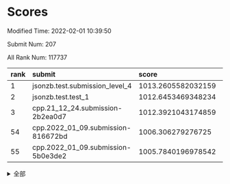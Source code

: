 # Scores

Modified Time: 2022-02-01 10:39:50

Submit Num: 207

All Rank Num: 117737

| rank |               submit               |       score        |       sigma        | pk_num |
| :--- | :--------------------------------- | :----------------- | :----------------- | :----- |
| 1    | jsonzb.test.submission_level_4     | 1013.2605582032159 | 0.8058042391410299 | 2274   |
| 2    | jsonzb.test.test_1                 | 1012.6453469348234 | 0.7979042515494535 | 2275   |
| 3    | cpp.21_12_24.submission-2b2ea0d7   | 1012.3921043174859 | 0.7806962538669017 | 2279   |
| 54   | cpp.2022_01_09.submission-816672bd | 1006.306279276725  | 0.7259053332836423 | 2276   |
| 55   | cpp.2022_01_09.submission-5b0e3de2 | 1005.7840196978542 | 0.7211631589628227 | 2272   |


<details>
<summary>全部</summary>

| rank |                 submit                 |       score        |       sigma        | pk_num |
| :--- | :------------------------------------- | :----------------- | :----------------- | :----- |
| 1    | jsonzb.test.submission_level_4         | 1013.2605582032159 | 0.8058042391410299 | 2274   |
| 2    | jsonzb.test.test_1                     | 1012.6453469348234 | 0.7979042515494535 | 2275   |
| 3    | cpp.21_12_24.submission-2b2ea0d7       | 1012.3921043174859 | 0.7806962538669017 | 2279   |
| 4    | gobigger.level_3.submission_level_3_35 | 1011.6875164531648 | 0.7921820522000688 | 2276   |
| 5    | gobigger.level_3.submission_level_3_14 | 1011.6673416822138 | 0.7830977859126685 | 2272   |
| 6    | gobigger.level_3.submission_level_3_25 | 1011.6236833573362 | 0.7752921999755482 | 2280   |
| 7    | gobigger.level_3.submission_level_3_36 | 1011.3556167164307 | 0.7774506343831616 | 2274   |
| 8    | gobigger.level_3.submission_level_3_6  | 1011.3192566398264 | 0.7424482950866355 | 2279   |
| 9    | gobigger.level_3.submission_level_3_2  | 1011.2861723877382 | 0.7868362291708543 | 2273   |
| 10   | gobigger.level_3.submission_level_3_18 | 1011.1018565934627 | 0.7571827536600821 | 2274   |
| 11   | gobigger.level_3.submission_level_3_0  | 1011.0010025817368 | 0.8007522893111892 | 2274   |
| 12   | gobigger.level_3.submission_level_3_23 | 1010.9639465279158 | 0.7895097316461966 | 2279   |
| 13   | gobigger.level_3.submission_level_3_39 | 1010.8693917590047 | 0.7615166406995986 | 2275   |
| 14   | gobigger.level_3.submission_level_3_49 | 1010.6619339266406 | 0.7976586722651687 | 2272   |
| 15   | gobigger.level_3.submission_level_3_9  | 1010.6614011745811 | 0.7596161879483438 | 2275   |
| 16   | gobigger.level_3.submission_level_3_42 | 1010.5845392975106 | 0.755097024750479  | 2270   |
| 17   | gobigger.level_3.submission_level_3_40 | 1010.5639086961778 | 0.7519542320160368 | 2275   |
| 18   | gobigger.level_3.submission_level_3_26 | 1010.4788110215201 | 0.7709831750349375 | 2272   |
| 19   | gobigger.level_3.submission_level_3_1  | 1010.3230877337287 | 0.7659363418435374 | 2275   |
| 20   | gobigger.level_3.submission_level_3_31 | 1010.2719800790167 | 0.765954405914536  | 2280   |
| 21   | gobigger.level_3.submission_level_3_16 | 1010.2170764508961 | 0.7491030495729418 | 2275   |
| 22   | gobigger.level_3.submission_level_3_15 | 1010.1551870147903 | 0.7276395262443086 | 2274   |
| 23   | gobigger.level_3.submission_level_3_11 | 1010.1199924167508 | 0.7763077046622638 | 2278   |
| 24   | gobigger.level_3.submission_level_3_33 | 1010.1148223402159 | 0.7582431682807227 | 2280   |
| 25   | gobigger.level_3.submission_level_3_13 | 1010.1022921516563 | 0.7681783929648971 | 2279   |
| 26   | gobigger.level_3.submission_level_3_48 | 1010.0944603485606 | 0.7580941606663558 | 2275   |
| 27   | gobigger.level_3.submission_level_3_30 | 1009.9213955882685 | 0.752217229837667  | 2279   |
| 28   | gobigger.level_3.submission_level_3_45 | 1009.8935912831258 | 0.7559670804334404 | 2275   |
| 29   | gobigger.level_3.submission_level_3_10 | 1009.8919578798732 | 0.764481391197047  | 2277   |
| 30   | gobigger.level_3.submission_level_3_34 | 1009.7064136897367 | 0.7531651220223121 | 2271   |
| 31   | gobigger.level_3.submission_level_3_38 | 1009.6634058998503 | 0.7685734421245737 | 2278   |
| 32   | gobigger.level_3.submission_level_3_29 | 1009.6280112051534 | 0.7605889530614346 | 2274   |
| 33   | gobigger.level_3.submission_level_3_37 | 1009.614754823899  | 0.768406065152532  | 2273   |
| 34   | gobigger.level_3.submission_level_3_47 | 1009.5550599516265 | 0.7277133282348854 | 2277   |
| 35   | gobigger.level_3.submission_level_3_41 | 1009.4971142643784 | 0.7431011608628201 | 2275   |
| 36   | gobigger.level_3.submission_level_3_43 | 1009.4906562579181 | 0.7550600647519206 | 2277   |
| 37   | gobigger.level_3.submission_level_3_44 | 1009.3673571905612 | 0.7349645720134139 | 2276   |
| 38   | gobigger.level_3.submission_level_3_8  | 1009.3377937218256 | 0.7543564277963414 | 2276   |
| 39   | gobigger.level_3.submission_level_3_3  | 1009.3155945210807 | 0.748634918128201  | 2277   |
| 40   | gobigger.level_3.submission_level_3_7  | 1009.2970361240793 | 0.7464793993242708 | 2284   |
| 41   | gobigger.level_3.submission_level_3_24 | 1009.2776476016141 | 0.7515849304157366 | 2267   |
| 42   | gobigger.level_3.submission_level_3_19 | 1009.2741721135286 | 0.749952206442085  | 2273   |
| 43   | gobigger.level_3.submission_level_3_20 | 1009.2332513031416 | 0.7459042115729471 | 2284   |
| 44   | gobigger.level_3.submission_level_3_32 | 1009.0500464569449 | 0.7478892699491209 | 2278   |
| 45   | gobigger.level_3.submission_level_3_4  | 1009.0403030949061 | 0.7328162711549783 | 2276   |
| 46   | gobigger.level_3.submission_level_3_17 | 1008.9580763020844 | 0.7305518113580088 | 2276   |
| 47   | gobigger.level_3.submission_level_3_21 | 1008.9355362056358 | 0.7788445544943728 | 2277   |
| 48   | gobigger.level_3.submission_level_3_46 | 1008.9070723099385 | 0.7330990670903472 | 2275   |
| 49   | gobigger.level_3.submission_level_3_5  | 1008.8897914617972 | 0.742664994170003  | 2276   |
| 50   | gobigger.level_3.submission_level_3_27 | 1008.803514308592  | 0.7426594948220698 | 2274   |
| 51   | gobigger.level_3.submission_level_3_22 | 1008.7237659435735 | 0.7574948607217097 | 2275   |
| 52   | gobigger.level_3.submission_level_3_12 | 1008.4271788964712 | 0.7312337259529227 | 2279   |
| 53   | gobigger.level_3.submission_level_3_28 | 1007.9873726529586 | 0.7184034189576741 | 2276   |
| 54   | cpp.2022_01_09.submission-816672bd     | 1006.306279276725  | 0.7259053332836423 | 2276   |
| 55   | cpp.2022_01_09.submission-5b0e3de2     | 1005.7840196978542 | 0.7211631589628227 | 2272   |
| 56   | gobigger.level_1.submission_level_1_47 | 1005.2881997014249 | 0.7314693888771043 | 2276   |
| 57   | gobigger.level_1.submission_level_1_21 | 1004.6956322249622 | 0.739285712005725  | 2278   |
| 58   | gobigger.level_1.submission_level_1_1  | 1004.6473695553003 | 0.720363926519396  | 2271   |
| 59   | gobigger.level_1.submission_level_1_29 | 1004.5726704903699 | 0.7196512590885791 | 2278   |
| 60   | gobigger.level_1.submission_level_1_41 | 1004.4475109078362 | 0.7215868487861338 | 2275   |
| 61   | gobigger.level_1.submission_level_1_17 | 1004.4008310140932 | 0.710668670388475  | 2273   |
| 62   | gobigger.level_1.submission_level_1_15 | 1004.3759237525271 | 0.716225534554881  | 2274   |
| 63   | gobigger.level_1.submission_level_1_2  | 1004.3506592416581 | 0.7113781956013944 | 2273   |
| 64   | gobigger.level_1.submission_level_1_46 | 1004.094360636357  | 0.7321325027167236 | 2278   |
| 65   | gobigger.level_1.submission_level_1_6  | 1003.9970917249024 | 0.715976154616426  | 2278   |
| 66   | gobigger.level_1.submission_level_1_8  | 1003.9108502716446 | 0.7162466604247847 | 2275   |
| 67   | gobigger.level_1.submission_level_1_10 | 1003.623244996594  | 0.7207015682601489 | 2276   |
| 68   | gobigger.level_1.submission_level_1_33 | 1003.6160486994684 | 0.7163652829369169 | 2275   |
| 69   | gobigger.level_1.submission_level_1_44 | 1003.5207046556593 | 0.7235168400948322 | 2276   |
| 70   | gobigger.level_1.submission_level_1_45 | 1003.4486346930106 | 0.7062442008218389 | 2278   |
| 71   | gobigger.level_1.submission_level_1_37 | 1003.2759829351698 | 0.7243578120766236 | 2276   |
| 72   | gobigger.level_1.submission_level_1_20 | 1003.2690990672512 | 0.7195209093137235 | 2270   |
| 73   | gobigger.level_1.submission_level_1_0  | 1003.2620041286497 | 0.713577961591336  | 2275   |
| 74   | gobigger.level_1.submission_level_1_22 | 1003.2433634291682 | 0.7118926321299256 | 2275   |
| 75   | gobigger.level_1.submission_level_1_3  | 1003.2386647357645 | 0.7202133344620852 | 2275   |
| 76   | gobigger.level_1.submission_level_1_7  | 1003.1984127998862 | 0.7236356590862851 | 2280   |
| 77   | gobigger.level_1.submission_level_1_12 | 1003.1852066637066 | 0.7156529228938153 | 2278   |
| 78   | gobigger.level_1.submission_level_1_5  | 1003.1659355306889 | 0.7035795336161075 | 2276   |
| 79   | gobigger.level_1.submission_level_1_32 | 1003.04831324154   | 0.7221593483777171 | 2272   |
| 80   | gobigger.level_1.submission_level_1_24 | 1003.0443644522327 | 0.7182967382208517 | 2278   |
| 81   | gobigger.level_1.submission_level_1_9  | 1002.9888657160512 | 0.7201331983259113 | 2279   |
| 82   | gobigger.level_1.submission_level_1_19 | 1002.9781675976054 | 0.7094330630705443 | 2277   |
| 83   | gobigger.level_1.submission_level_1_43 | 1002.975152841413  | 0.7086815907023296 | 2275   |
| 84   | gobigger.level_1.submission_level_1_30 | 1002.9384493522936 | 0.7217656761902356 | 2273   |
| 85   | gobigger.level_1.submission_level_1_31 | 1002.8919572326935 | 0.7050129833388119 | 2275   |
| 86   | gobigger.level_1.submission_level_1_48 | 1002.8753090636192 | 0.7155037734437824 | 2276   |
| 87   | gobigger.level_1.submission_level_1_18 | 1002.8609055652643 | 0.7094485211627453 | 2275   |
| 88   | gobigger.level_1.submission_level_1_28 | 1002.8537731766555 | 0.7048625140011434 | 2277   |
| 89   | gobigger.level_1.submission_level_1_40 | 1002.7826606818074 | 0.7260970880737111 | 2273   |
| 90   | gobigger.level_1.submission_level_1_4  | 1002.7524683601196 | 0.7218699582213159 | 2274   |
| 91   | gobigger.level_1.submission_level_1_35 | 1002.7511240103718 | 0.719031795525487  | 2270   |
| 92   | gobigger.level_1.submission_level_1_39 | 1002.7066560214445 | 0.7331737538902323 | 2278   |
| 93   | gobigger.level_1.submission_level_1_13 | 1002.6960092678353 | 0.7120717350091907 | 2281   |
| 94   | gobigger.level_1.submission_level_1_42 | 1002.6343299758149 | 0.7168879650196468 | 2275   |
| 95   | gobigger.level_1.submission_level_1_23 | 1002.5497071542493 | 0.7101025418466231 | 2273   |
| 96   | gobigger.level_1.submission_level_1_34 | 1002.5426986697009 | 0.7202140635778939 | 2275   |
| 97   | gobigger.level_1.submission_level_1_27 | 1002.4292332371153 | 0.7178629780384332 | 2280   |
| 98   | gobigger.level_1.submission_level_1_14 | 1002.2586269005044 | 0.7198396138021701 | 2270   |
| 99   | gobigger.level_1.submission_level_1_36 | 1002.151485779405  | 0.7127299116370601 | 2270   |
| 100  | gobigger.level_1.submission_level_1_25 | 1002.1444713454475 | 0.7184745066631283 | 2274   |
| 101  | gobigger.level_1.submission_level_1_38 | 1002.0546241545262 | 0.7101760509399256 | 2276   |
| 102  | gobigger.level_1.submission_level_1_26 | 1002.0277849314416 | 0.7073649554731736 | 2274   |
| 103  | gobigger.level_1.submission_level_1_11 | 1001.7882750914863 | 0.7171474069253808 | 2276   |
| 104  | gobigger.level_1.submission_level_1_49 | 1001.6441080263752 | 0.7216267512335396 | 2278   |
| 105  | gobigger.level_1.submission_level_1_16 | 1001.5944137853745 | 0.7211278731436922 | 2274   |
| 106  | gobigger.random.submission_random_46   | 997.8604170010724  | 0.7002491475971496 | 2270   |
| 107  | gobigger.random.submission_random_37   | 997.4773513018481  | 0.7149308730509293 | 2277   |
| 108  | gobigger.random.submission_random_3    | 997.0934422209056  | 0.7059300480321733 | 2278   |
| 109  | gobigger.random.submission_random_24   | 996.7468655874642  | 0.7090166627043955 | 2274   |
| 110  | gobigger.random.submission_random_36   | 996.6917531609421  | 0.7076416609675075 | 2277   |
| 111  | gobigger.random.submission_random_45   | 996.6752723037536  | 0.7163697395224814 | 2271   |
| 112  | gobigger.random.submission_random_10   | 996.6103893649638  | 0.7180183975931445 | 2271   |
| 113  | gobigger.random.submission_random_16   | 996.5462913327573  | 0.6974790558869399 | 2278   |
| 114  | gobigger.random.submission_random_43   | 996.5198600198668  | 0.6986534669829848 | 2278   |
| 115  | gobigger.random.submission_random_8    | 996.5193528908266  | 0.7040413290524388 | 2277   |
| 116  | gobigger.random.submission_random_11   | 996.5145840193215  | 0.713367821271443  | 2271   |
| 117  | gobigger.random.submission_random_1    | 996.4697279185848  | 0.7074892892118239 | 2274   |
| 118  | gobigger.random.submission_random_48   | 996.4015977406331  | 0.6893537562807124 | 2275   |
| 119  | gobigger.random.submission_random_17   | 996.3947878997685  | 0.7164474718401488 | 2280   |
| 120  | gobigger.random.submission_random_23   | 996.3747465013922  | 0.7133914496039296 | 2277   |
| 121  | gobigger.random.submission_random_21   | 996.3045927530202  | 0.7107576066725333 | 2274   |
| 122  | gobigger.random.submission_random_14   | 996.3027682676861  | 0.7124835694962524 | 2278   |
| 123  | gobigger.random.submission_random_47   | 996.2560235271916  | 0.7156893562093011 | 2270   |
| 124  | gobigger.random.submission_random_32   | 996.1285464828907  | 0.7127785641938085 | 2276   |
| 125  | gobigger.random.submission_random_33   | 995.9925456721711  | 0.7165438797092775 | 2276   |
| 126  | gobigger.random.submission_random_41   | 995.9484156327317  | 0.7097792103750891 | 2276   |
| 127  | gobigger.random.submission_random_5    | 995.8912212534632  | 0.7099589683790065 | 2271   |
| 128  | gobigger.random.submission_random_42   | 995.8531814723991  | 0.7174189371404348 | 2270   |
| 129  | gobigger.random.submission_random_6    | 995.8145301011065  | 0.7213212193022015 | 2275   |
| 130  | gobigger.random.submission_random_27   | 995.8018285479001  | 0.7198796780373043 | 2278   |
| 131  | gobigger.random.submission_random_40   | 995.753673884096   | 0.7042273953162018 | 2277   |
| 132  | gobigger.random.submission_random_15   | 995.7473492933937  | 0.7154868736583172 | 2275   |
| 133  | gobigger.random.submission_random_30   | 995.6176044325898  | 0.714778023308643  | 2273   |
| 134  | gobigger.random.submission_random_31   | 995.5747100069299  | 0.7189061937109117 | 2272   |
| 135  | gobigger.random.submission_random_49   | 995.548998793901   | 0.7116758526780934 | 2279   |
| 136  | gobigger.random.submission_random_28   | 995.543657775036   | 0.7183105449061225 | 2279   |
| 137  | gobigger.random.submission_random_0    | 995.5217546327335  | 0.7131345379665386 | 2277   |
| 138  | gobigger.random.submission_random_2    | 995.5208589786039  | 0.7002507869748591 | 2272   |
| 139  | gobigger.random.submission_random_20   | 995.4876649760315  | 0.7202901974956166 | 2274   |
| 140  | gobigger.random.submission_random_4    | 995.2363432215149  | 0.7137385042687506 | 2271   |
| 141  | gobigger.random.submission_random_38   | 995.2252571121116  | 0.7108239782506669 | 2274   |
| 142  | gobigger.random.submission_random_22   | 995.2226762622063  | 0.7234162371231624 | 2274   |
| 143  | gobigger.random.submission_random_9    | 995.1964436228096  | 0.7219658304962656 | 2275   |
| 144  | gobigger.random.submission_random_18   | 995.0014168404659  | 0.7111765348198866 | 2278   |
| 145  | gobigger.random.submission_random_12   | 995.0001470449813  | 0.7142521030708269 | 2271   |
| 146  | gobigger.random.submission_random_26   | 994.9450524899639  | 0.7133436953326304 | 2276   |
| 147  | gobigger.random.submission_random_44   | 994.9182071729983  | 0.7183463141384524 | 2273   |
| 148  | gobigger.random.submission_random_19   | 994.8951236469927  | 0.7058172635032268 | 2278   |
| 149  | gobigger.random.submission_random_35   | 994.8432564205008  | 0.7041669854578805 | 2278   |
| 150  | gobigger.random.submission_random_7    | 994.7732674981144  | 0.7276056114649138 | 2275   |
| 151  | gobigger.random.submission_random_25   | 994.762141089742   | 0.7012271392775413 | 2270   |
| 152  | gobigger.random.submission_random_13   | 994.7410105354169  | 0.7124239856873826 | 2273   |
| 153  | gobigger.random.submission_random_34   | 994.664501575142   | 0.7177001191084994 | 2274   |
| 154  | gobigger.random.submission_random_29   | 994.5831881363434  | 0.7112092301415384 | 2275   |
| 155  | gobigger.random.submission_random_39   | 994.1641050191943  | 0.707005024170325  | 2266   |
| 156  | gobigger.level_2.submission_level_2_27 | 994.0458458788255  | 0.7265173422493866 | 2273   |
| 157  | gobigger.level_2.submission_level_2_6  | 993.6553077949033  | 0.7410568415251898 | 2277   |
| 158  | gobigger.level_2.submission_level_2_19 | 993.6028111671716  | 0.7384991707035087 | 2271   |
| 159  | gobigger.level_2.submission_level_2_38 | 993.5369146636727  | 0.7377221328014154 | 2271   |
| 160  | gobigger.level_2.submission_level_2_1  | 993.3818006843385  | 0.7329166786616158 | 2277   |
| 161  | gobigger.level_2.submission_level_2_5  | 993.3094762035129  | 0.7390305893146323 | 2279   |
| 162  | gobigger.level_2.submission_level_2_47 | 993.0347148650776  | 0.7376047252929897 | 2276   |
| 163  | gobigger.level_2.submission_level_2_4  | 993.01224887806    | 0.7313956007135095 | 2277   |
| 164  | gobigger.level_2.submission_level_2_17 | 992.9908955883127  | 0.7271749773645366 | 2270   |
| 165  | gobigger.level_2.submission_level_2_18 | 992.9551281706333  | 0.7496914811409516 | 2278   |
| 166  | gobigger.level_2.submission_level_2_12 | 992.9183808789205  | 0.7302491867190747 | 2282   |
| 167  | gobigger.level_2.submission_level_2_25 | 992.8927409901206  | 0.7244800912674354 | 2275   |
| 168  | gobigger.level_2.submission_level_2_43 | 992.8052847126559  | 0.7411000354947496 | 2276   |
| 169  | gobigger.level_2.submission_level_2_45 | 992.8001337760495  | 0.7451488284605456 | 2275   |
| 170  | gobigger.level_2.submission_level_2_15 | 992.7156374941194  | 0.7272878736097517 | 2281   |
| 171  | gobigger.level_2.submission_level_2_23 | 992.6806202011792  | 0.7329072447500403 | 2272   |
| 172  | gobigger.level_2.submission_level_2_31 | 992.5947366431072  | 0.7349165000764458 | 2278   |
| 173  | gobigger.level_2.submission_level_2_9  | 992.5338456479586  | 0.7291786048551783 | 2269   |
| 174  | gobigger.level_2.submission_level_2_36 | 992.4834622374798  | 0.73434278795433   | 2274   |
| 175  | gobigger.level_2.submission_level_2_48 | 992.4451954387896  | 0.7195597409214596 | 2273   |
| 176  | gobigger.level_2.submission_level_2_11 | 992.4429603590651  | 0.7380203462776448 | 2274   |
| 177  | gobigger.level_2.submission_level_2_26 | 992.400957936818   | 0.7353577794841778 | 2275   |
| 178  | gobigger.level_2.submission_level_2_46 | 992.307048643904   | 0.7412243096510326 | 2270   |
| 179  | gobigger.level_2.submission_level_2_49 | 992.3066925064077  | 0.7272875426653718 | 2275   |
| 180  | gobigger.level_2.submission_level_2_30 | 992.2868862227044  | 0.7440897468584738 | 2276   |
| 181  | gobigger.level_2.submission_level_2_41 | 992.1816935685155  | 0.7446714137790538 | 2277   |
| 182  | gobigger.level_2.submission_level_2_8  | 992.1504476289165  | 0.756437687206217  | 2277   |
| 183  | gobigger.level_2.submission_level_2_40 | 992.0401613549535  | 0.7515306710453555 | 2272   |
| 184  | gobigger.level_2.submission_level_2_2  | 991.9874253803986  | 0.7354967608982467 | 2276   |
| 185  | gobigger.level_2.submission_level_2_21 | 991.9452767253491  | 0.7499228739147716 | 2274   |
| 186  | gobigger.level_2.submission_level_2_39 | 991.922828734681   | 0.7576738402266598 | 2279   |
| 187  | gobigger.level_2.submission_level_2_34 | 991.8837513740564  | 0.7629459306702474 | 2270   |
| 188  | gobigger.level_2.submission_level_2_29 | 991.8730755556646  | 0.7734105096111064 | 2278   |
| 189  | gobigger.level_2.submission_level_2_0  | 991.8673424589775  | 0.7571219848211959 | 2276   |
| 190  | gobigger.level_2.submission_level_2_22 | 991.8454055282896  | 0.7425645055616985 | 2279   |
| 191  | gobigger.level_2.submission_level_2_14 | 991.8059954964375  | 0.7594452242675525 | 2270   |
| 192  | gobigger.level_2.submission_level_2_10 | 991.7932068656656  | 0.7542938626154614 | 2277   |
| 193  | gobigger.level_2.submission_level_2_16 | 991.7880644537356  | 0.740670425347021  | 2272   |
| 194  | gobigger.level_2.submission_level_2_35 | 991.6100841755052  | 0.7396204430699986 | 2272   |
| 195  | gobigger.level_2.submission_level_2_28 | 991.5829036330497  | 0.7501464604264851 | 2278   |
| 196  | gobigger.level_2.submission_level_2_33 | 991.4186458551393  | 0.749106735484854  | 2270   |
| 197  | gobigger.level_2.submission_level_2_32 | 991.3730664091347  | 0.7362409879330504 | 2276   |
| 198  | gobigger.level_2.submission_level_2_44 | 991.3064212561686  | 0.7308282103393333 | 2272   |
| 199  | gobigger.level_2.submission_level_2_37 | 991.2227340687383  | 0.735750648247417  | 2275   |
| 200  | gobigger.level_2.submission_level_2_24 | 990.9969439435498  | 0.7404835728313418 | 2270   |
| 201  | gobigger.level_2.submission_level_2_13 | 990.8749132532655  | 0.7501015556105454 | 2277   |
| 202  | gobigger.level_2.submission_level_2_42 | 990.7892619509125  | 0.7656116738621616 | 2273   |
| 203  | gobigger.level_2.submission_level_2_3  | 990.7391153391834  | 0.7500181763748838 | 2277   |
| 204  | gobigger.level_2.submission_level_2_7  | 990.3965043281408  | 0.75508217614631   | 2281   |
| 205  | gobigger.level_2.submission_level_2_20 | 988.8669796692492  | 0.8254360965805353 | 2272   |
| 206  | gobigger.none.submission_none_1        | 977.8779246497871  | 1.2300690708821829 | 2267   |
| 207  | gobigger.none.submission_none_0        | 976.0469622700639  | 1.365982676136386  | 2275   |

</details>